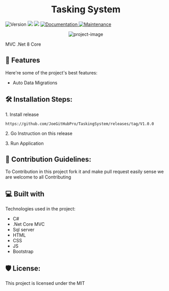 <h1 align="center" id="title">Tasking System</h1>
<p>
  <img alt="Version" src="https://img.shields.io/badge/version-1.0.0-blue.svg?cacheSeconds=2592000" />
  <img src="https://img.shields.io/badge/SQL%20Server-2019-yellow" />
  <img src="https://img.shields.io/badge/ASP.NetCore-8.0-%23790c91" />
  <a href="#" target="_blank">
    <img alt="Documentation" src="https://img.shields.io/badge/documentation-yes-brightgreen.svg" />
  </a>
  <a href="https://github.com/kefranabg/readme-md-generator/graphs/commit-activity" target="_blank">
    <img alt="Maintenance" src="https://img.shields.io/badge/Maintained%3F-yes-green.svg" />
  </a>
</p>
<p align="center"><img src="https://github.com/JoeGitHubPro/TaskingSystem/blob/master/TaskingSystem/wwwroot/images/Tasking.png" alt="project-image"></p>

<p id="description">MVC .Net 8 Core </p>

  
  
<h2>🧐 Features</h2>

Here're some of the project's best features:

*   Auto Data Migrations

<h2>🛠️ Installation Steps:</h2>

<p>1. Install release</p>

```
https://github.com/JoeGitHubPro/TaskingSystem/releases/tag/V1.0.0
```

<p>2. Go Instruction on this release</p>

<p>3. Run Application</p>

<h2>🍰 Contribution Guidelines:</h2>

To Contribution in this project fork it and make pull request easily sense we are welcome to all Contributing

  
  
<h2>💻 Built with</h2>

Technologies used in the project:

*   C#
*   .Net Core MVC
*   Sql server
*   HTML
*   CSS
*   JS
*   Bootstrap

<h2>🛡️ License:</h2>

This project is licensed under the MIT
